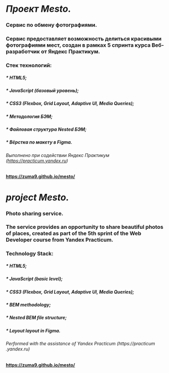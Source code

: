 # _Проект Mesto._
### Сервис по обмену фотографиями.
### Сервис предоставляет возможность делиться красивыми фотографиями мест, создан в рамках 5 спринта курса Веб-разработчик от Яндекс Практикум.
### Стек технологий:
##### * HTML5;
##### * JavaScript (базовый уровень);
##### * CSS3 (Flexbox, Grid Layout, Adaptive UI, Media Queries);
##### * Методология БЭМ;
##### * Файловая структура Nested БЭМ;
##### * Вёрстка по макету в Figma.
###### Выполнено при содействии Яндекс Практикум (https://practicum.yandex.ru)
#### https://zuma9.github.io/mesto/

# _project Mesto._
### Photo sharing service.
### The service provides an opportunity to share beautiful photos of places, created as part of the 5th sprint of the Web Developer course from Yandex Practicum.
### Technology Stack:
##### * HTML5;
##### * JavaScript (basic level);
##### * CSS3 (Flexbox, Grid Layout, Adaptive UI, Media Queries);
##### * BEM methodology;
##### * Nested BEM file structure;
##### * Layout layout in Figma.
###### Performed with the assistance of Yandex Practicum (https://practicum .yandex.ru)
#### https://zuma9.github.io/mesto/
